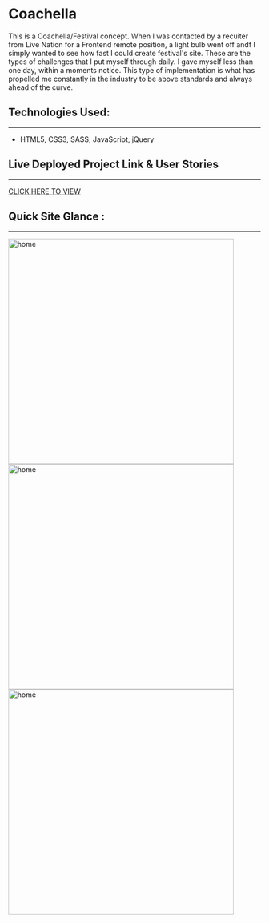 # Coachella

This is a Coachella/Festival concept. When I was contacted by a recuiter from Live Nation for a Frontend remote position, a light bulb went off andf I simply wanted to see how fast I could create festival's site. These are the types of challenges that I put myself through daily. I gave myself less than one day, within a moments notice. This type of implementation is what has propelled me constantly in the industry to be above standards and always ahead of the curve.  


## Technologies Used:
____

* HTML5, CSS3, SASS, JavaScript, jQuery


## Live Deployed Project Link & User Stories
___


[CLICK HERE TO VIEW](https://coachellafest.netlify.com/)



## Quick Site Glance :
____

<img src='pics/truehome.png' alt='home' height=450 width=450/>

<img src='pics/startupcard.png' alt='home' height=450 width=450/>

<img src='pics/investorforms.png' alt='home' height=450 width=450/>


